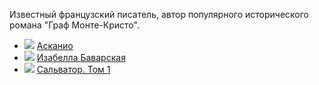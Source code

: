 Известный французский писатель, автор популярного исторического романа "Граф Монте-Кристо".


* ![](/books/literature_history/Александр%20Дюма/Асканио.jpg) [Асканио](/books/literature_history/Александр%20Дюма/Асканио)
* ![](/books/literature_history/Александр%20Дюма/Изабелла%20Баварская.jpg) [Изабелла Баварская](/books/literature_history/Александр%20Дюма/Изабелла%20Баварская)
* ![](/books/literature_history/Александр%20Дюма/Сальватор.%20Том%201.jpg) [Сальватор. Том 1](/books/literature_history/Александр%20Дюма/Сальватор.%20Том%201)